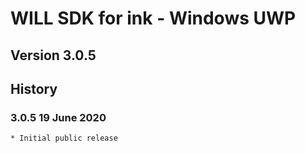 # WILL SDK for ink - Windows UWP

## Version 3.0.5

## History

### 3.0.5   19 June 2020
    * Initial public release
    